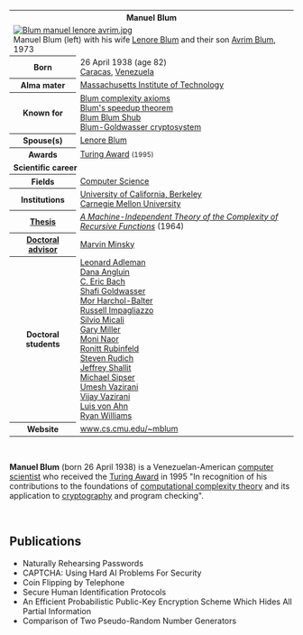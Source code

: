 <table class="infobox biography vcard">
<tbody>
<tr>
<th colspan="2">
<div class="fn">Manuel Blum</div>
</th>
</tr>
<tr>
<td colspan="2"><a class="image" href="220px-Blum_manuel_lenore_avrim.jpg"><img src="220px-Blum_manuel_lenore_avrim.jpg" srcset="220px-Blum_manuel_lenore_avrim.jpg" alt="Blum manuel lenore avrim.jpg" width="220" height="149" data-file-width="400" data-file-height="271" /></a>
<div>Manuel Blum (left) with his wife&nbsp;<a title="Lenore Blum" href="https://en.wikipedia.org/wiki/Lenore_Blum">Lenore Blum</a>&nbsp;and their son&nbsp;<a title="Avrim Blum" href="https://en.wikipedia.org/wiki/Avrim_Blum">Avrim Blum</a>, 1973</div>
</td>
</tr>
<tr>
<th scope="row">Born</th>
<td>26 April 1938<span class="noprint ForceAgeToShow">&nbsp;(age&nbsp;82)</span><br />
<div class="birthplace"><a title="Caracas" href="https://en.wikipedia.org/wiki/Caracas">Caracas</a>,&nbsp;<a title="Venezuela" href="https://en.wikipedia.org/wiki/Venezuela">Venezuela</a></div>
</td>
</tr>
<tr>
<th scope="row">Alma&nbsp;mater</th>
<td><a title="Massachusetts Institute of Technology" href="https://en.wikipedia.org/wiki/Massachusetts_Institute_of_Technology">Massachusetts Institute of Technology</a></td>
</tr>
<tr>
<th scope="row">Known&nbsp;for</th>
<td><a class="mw-redirect" title="Blum complexity axioms" href="https://en.wikipedia.org/wiki/Blum_complexity_axioms">Blum complexity axioms</a><br /><a title="Blum's speedup theorem" href="https://en.wikipedia.org/wiki/Blum%27s_speedup_theorem">Blum's speedup theorem</a><br /><a title="Blum Blum Shub" href="https://en.wikipedia.org/wiki/Blum_Blum_Shub">Blum Blum Shub</a><br /><a class="mw-redirect" title="Blum-Goldwasser cryptosystem" href="https://en.wikipedia.org/wiki/Blum-Goldwasser_cryptosystem">Blum-Goldwasser cryptosystem</a></td>
</tr>
<tr>
<th scope="row"><span class="nowrap">Spouse(s)</span></th>
<td><a title="Lenore Blum" href="https://en.wikipedia.org/wiki/Lenore_Blum">Lenore Blum</a></td>
</tr>
<tr>
<th scope="row">Awards</th>
<td><a title="Turing Award" href="https://en.wikipedia.org/wiki/Turing_Award">Turing Award</a>&nbsp;<small>(1995)</small></td>
</tr>
<tr>
<td colspan="2"><strong>Scientific career</strong></td>
</tr>
<tr>
<th scope="row">Fields</th>
<td class="category"><a class="mw-redirect" title="Computer Science" href="https://en.wikipedia.org/wiki/Computer_Science">Computer Science</a></td>
</tr>
<tr>
<th scope="row">Institutions</th>
<td><a title="University of California, Berkeley" href="https://en.wikipedia.org/wiki/University_of_California,_Berkeley">University of California, Berkeley</a><br /><a title="Carnegie Mellon University" href="https://en.wikipedia.org/wiki/Carnegie_Mellon_University">Carnegie Mellon University</a></td>
</tr>
<tr>
<th scope="row"><a title="Thesis" href="https://en.wikipedia.org/wiki/Thesis">Thesis</a></th>
<td><a class="external text" href="http://dl.acm.org/citation.cfm?id=321395" rel="nofollow"><em>A Machine-Independent Theory of the Complexity of Recursive Functions</em></a>&nbsp;(1964)</td>
</tr>
<tr>
<th scope="row"><a title="Doctoral advisor" href="https://en.wikipedia.org/wiki/Doctoral_advisor">Doctoral advisor</a></th>
<td><a title="Marvin Minsky" href="https://en.wikipedia.org/wiki/Marvin_Minsky">Marvin Minsky</a></td>
</tr>
<tr>
<th scope="row">Doctoral students</th>
<td><a title="Leonard Adleman" href="https://en.wikipedia.org/wiki/Leonard_Adleman">Leonard Adleman</a><br /><a title="Dana Angluin" href="https://en.wikipedia.org/wiki/Dana_Angluin">Dana Angluin</a><br /><a title="Eric Bach" href="https://en.wikipedia.org/wiki/Eric_Bach">C. Eric Bach</a><br /><a title="Shafi Goldwasser" href="https://en.wikipedia.org/wiki/Shafi_Goldwasser">Shafi Goldwasser</a><br /><a title="Mor Harchol-Balter" href="https://en.wikipedia.org/wiki/Mor_Harchol-Balter">Mor Harchol-Balter</a><br /><a title="Russell Impagliazzo" href="https://en.wikipedia.org/wiki/Russell_Impagliazzo">Russell Impagliazzo</a><br /><a title="Silvio Micali" href="https://en.wikipedia.org/wiki/Silvio_Micali">Silvio Micali</a><br /><a class="mw-redirect" title="Gary Miller (professor)" href="https://en.wikipedia.org/wiki/Gary_Miller_(professor)">Gary Miller</a><br /><a title="Moni Naor" href="https://en.wikipedia.org/wiki/Moni_Naor">Moni Naor</a><br /><a title="Ronitt Rubinfeld" href="https://en.wikipedia.org/wiki/Ronitt_Rubinfeld">Ronitt Rubinfeld</a><br /><a title="Steven Rudich" href="https://en.wikipedia.org/wiki/Steven_Rudich">Steven Rudich</a><br /><a title="Jeffrey Shallit" href="https://en.wikipedia.org/wiki/Jeffrey_Shallit">Jeffrey Shallit</a><br /><a title="Michael Sipser" href="https://en.wikipedia.org/wiki/Michael_Sipser">Michael Sipser</a><br /><a title="Umesh Vazirani" href="https://en.wikipedia.org/wiki/Umesh_Vazirani">Umesh Vazirani</a><br /><a title="Vijay Vazirani" href="https://en.wikipedia.org/wiki/Vijay_Vazirani">Vijay Vazirani</a><br /><a title="Luis von Ahn" href="https://en.wikipedia.org/wiki/Luis_von_Ahn">Luis von Ahn</a><br /><a title="Ryan Williams (computer scientist)" href="https://en.wikipedia.org/wiki/Ryan_Williams_(computer_scientist)">Ryan Williams</a></td>
</tr>
<tr>
<th scope="row">Website</th>
<td><span class="url"><a class="external text" href="https://www.cs.cmu.edu/~mblum" rel="nofollow">www<wbr />.cs<wbr />.cmu<wbr />.edu<wbr />/~mblum</a></span></td>
</tr>
</tbody>
</table>
</br>

<p><strong>Manuel Blum</strong>&nbsp;(born 26 April 1938) is a Venezuelan-American&nbsp;<a title="Computer scientist" href="https://en.wikipedia.org/wiki/Computer_scientist">computer scientist</a>&nbsp;who received the&nbsp;<a title="Turing Award" href="https://en.wikipedia.org/wiki/Turing_Award">Turing Award</a>&nbsp;in 1995 "In recognition of his contributions to the foundations of&nbsp;<a title="Computational complexity theory" href="https://en.wikipedia.org/wiki/Computational_complexity_theory">computational complexity theory</a>&nbsp;and its application to&nbsp;<a title="Cryptography" href="https://en.wikipedia.org/wiki/Cryptography">cryptography</a>&nbsp;and program checking".</p>

</br>

<h2> Publications </h2>

<ul>

 <li><a target="_blank" href="https://github.com/manjunath5496/Manuel-Blum-Publications/blob/master/blum(1).pdf" style="text-decoration:none;">Naturally Rehearsing Passwords</a></li>


 <li><a target="_blank" href="https://github.com/manjunath5496/Manuel-Blum-Publications/blob/master/blum(2).pdf" style="text-decoration:none;">CAPTCHA:
Using Hard AI Problems For Security</a></li>

<li><a target="_blank" href="https://github.com/manjunath5496/Manuel-Blum-Publications/blob/master/blum(3).pdf" style="text-decoration:none;">Coin Flipping by Telephone</a></li>
 <li><a target="_blank" href="https://github.com/manjunath5496/Manuel-Blum-Publications/blob/master/blum(4).pdf" style="text-decoration:none;">Secure Human Identification Protocols</a></li>                              
<li><a target="_blank" href="https://github.com/manjunath5496/Manuel-Blum-Publications/blob/master/blum(5).pdf" style="text-decoration:none;">An Efficient Probabilistic Public-Key Encryption Scheme Which Hides All Partial Information</a></li>
<li><a target="_blank" href="https://github.com/manjunath5496/Manuel-Blum-Publications/blob/master/blum(6).pdf" style="text-decoration:none;">Comparison of Two Pseudo-Random Number Generators</a></li>


</ul>
